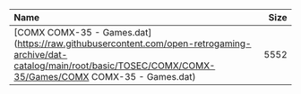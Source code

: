 |Name|Size|
|:---|---:|
|[COMX COMX-35 - Games.dat](https://raw.githubusercontent.com/open-retrogaming-archive/dat-catalog/main/root/basic/TOSEC/COMX/COMX-35/Games/COMX COMX-35 - Games.dat)|5552|
